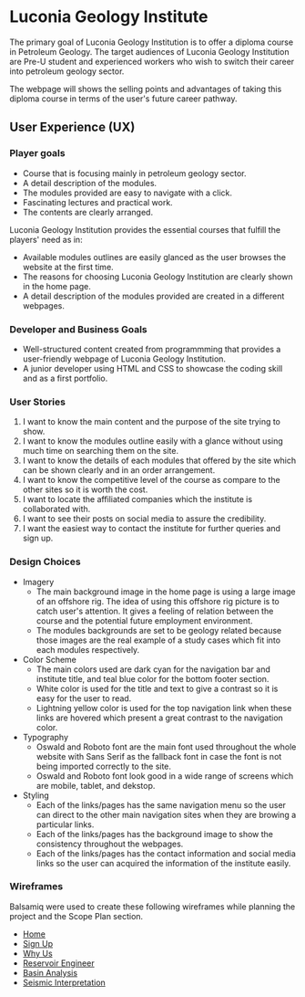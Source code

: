 # Luconia Geology Institute
The primary goal of Luconia Geology Institution is to offer a diploma course in Petroleum Geology. 
The target audiences of Luconia Geology Institution are Pre-U student and experienced workers who wish to switch their 
career into petroleum geology sector. 

The webpage will shows the selling points and advantages of taking this diploma course in terms of the user's future career pathway. 
 

## **User Experience (UX)**

### **Player goals**

* Course that is focusing mainly in petroleum geology sector.
* A detail description of the modules.
* The modules provided are easy to navigate with a click.
* Fascinating lectures and practical work.
* The contents are clearly arranged. 

Luconia Geology Institution provides the essential courses that fulfill the players' need as in: 

* Available modules outlines are easily glanced as the user browses the website at the first time. 
* The reasons for choosing Luconia Geology Institution are clearly shown in the home page. 
* A detail description of the modules provided are created in a different webpages.   

### **Developer and Business Goals**

 * Well-structured content created from programmming that provides a user-friendly webpage of Luconia Geology Institution.
 * A junior developer using HTML and CSS to showcase the coding skill and as a first portfolio. 

### **User Stories**

 1. I want to know the main content and the purpose of the site trying to show. 
 2. I want to know the modules outline easily with a glance without using much time on searching them on the site.
 3. I want to know the details of each modules that offered by the site which can be shown clearly and in an order arrangement.
 4. I want to know the competitive level of the course as compare to the other sites so it is worth the cost.
 5. I want to locate the affiliated companies which the institute is collaborated with. 
 6. I want to see their posts on social media to assure the credibility. 
 7. I want the easiest way to contact the institute for further queries and sign up.  

### **Design Choices**

* Imagery 
    * The main background image in the home page is using a large image of an offshore rig. The idea of using this offshore rig picture
    is to catch user's attention. It gives a feeling of relation between the course and the potential future employment environment.
    * The modules backgrounds are set to be geology related because those images are the real example of a study cases which fit into each modules respectively.
* Color Scheme
    * The main colors used are dark cyan for the navigation bar and institute title, and teal blue color for the bottom footer section. 
    * White color is used for the title and text to give a contrast so it is easy for the user to read. 
    * Lightning yellow color is used for the top navigation link when these links are hovered which present a great contrast to the navigation color. 
* Typography
    * Oswald and Roboto font are the main font used throughout the whole website with Sans Serif as the fallback font in case the font is not being imported correctly to the site.
    * Oswald and Roboto font look good in a wide range of screens which are mobile, tablet, and dekstop.  
* Styling
    * Each of the links/pages has the same navigation menu so the user can direct to the other main navigation sites when they are browing a particular links.
    * Each of the links/pages has the background image to show the consistency throughout the webpages. 
    * Each of the links/pages has the contact information and social media links so the user can acquired the information of the institute easily.
### **Wireframes**

Balsamiq were used to create these following wireframes while planning the project and the Scope Plan section. 

* [Home](wireframes/home.png)
* [Sign Up](wireframes/sign-up.png)
* [Why Us](wireframes/why-us.png)
* [Reservoir Engineer](reservoir-engineer/home.png)
* [Basin Analysis](wireframes/basin-analysis.png)
* [Seismic Interpretation](wireframes/seismic-interpretation.png)



